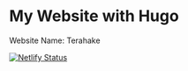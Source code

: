 # My Website with Hugo
Website Name: Terahake

[![Netlify Status](https://api.netlify.com/api/v1/badges/c7c1379e-41ea-40af-9b11-114ad5e604b7/deploy-status)](https://app.netlify.com/sites/terahake/deploys)

